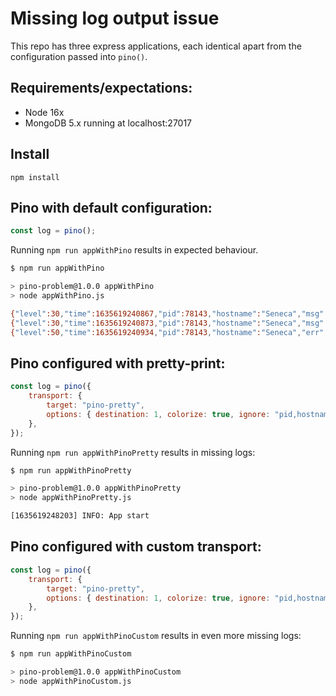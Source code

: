 # Missing log output issue

This repo has three express applications, each identical apart from the configuration passed into `pino()`.

## Requirements/expectations:

- Node 16x
- MongoDB 5.x running at localhost:27017

## Install

`npm install`

## Pino with default configuration:

```js
const log = pino();
```

Running `npm run appWithPino` results in expected behaviour.

```bash
$ npm run appWithPino

> pino-problem@1.0.0 appWithPino
> node appWithPino.js

{"level":30,"time":1635619240867,"pid":78143,"hostname":"Seneca","msg":"App start"}
{"level":30,"time":1635619240873,"pid":78143,"hostname":"Seneca","msg":"API listening..."}
{"level":50,"time":1635619240934,"pid":78143,"hostname":"Seneca","err":{"type":"MongoServerError","message":"Authentication failed.","stack":"MongoServerError: Authentication failed.\n    at MessageStream.messageHandler (/Users/phil/dev/pino-problem/node_modules/mongodb/lib/cmap/connection.js:467:30)\n    at MessageStream.emit (node:events:390:28)\n    at processIncomingData (/Users/phil/dev/pino-problem/node_modules/mongodb/lib/cmap/message_stream.js:108:16)\n    at MessageStream._write (/Users/phil/dev/pino-problem/node_modules/mongodb/lib/cmap/message_stream.js:28:9)\n    at writeOrBuffer (node:internal/streams/writable:389:12)\n    at _write (node:internal/streams/writable:330:10)\n    at MessageStream.Writable.write (node:internal/streams/writable:334:10)\n    at Socket.ondata (node:internal/streams/readable:754:22)\n    at Socket.emit (node:events:390:28)\n    at addChunk (node:internal/streams/readable:315:12)","ok":0,"code":18,"codeName":"AuthenticationFailed"},"msg":"Authentication failed."}
```

## Pino configured with pretty-print:

```js
const log = pino({
	transport: {
		target: "pino-pretty",
		options: { destination: 1, colorize: true, ignore: "pid,hostname" },
	},
});
```

Running `npm run appWithPinoPretty` results in missing logs:

```bash
$ npm run appWithPinoPretty

> pino-problem@1.0.0 appWithPinoPretty
> node appWithPinoPretty.js

[1635619248203] INFO: App start
```

## Pino configured with custom transport:

```js
const log = pino({
	transport: {
		target: "pino-pretty",
		options: { destination: 1, colorize: true, ignore: "pid,hostname" },
	},
});
```

Running `npm run appWithPinoCustom` results in even more missing logs:

```bash
$ npm run appWithPinoCustom

> pino-problem@1.0.0 appWithPinoCustom
> node appWithPinoCustom.js

```
